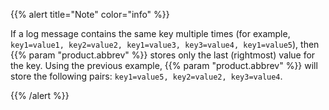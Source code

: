 ---
---
<!-- DISCLAIMER: This file is based on the syslog-ng Open Source Edition documentation https://github.com/balabit/syslog-ng-ose-guides/commit/2f4a52ee61d1ea9ad27cb4f3168b95408fddfdf2 and is used under the terms of The syslog-ng Open Source Edition Documentation License. The file has been modified by Axoflow. -->
{{% alert title="Note" color="info" %}}

If a log message contains the same key multiple times (for example, `key1=value1, key2=value2, key1=value3, key3=value4, key1=value5`), then {{% param "product.abbrev" %}} stores only the last (rightmost) value for the key. Using the previous example, {{% param "product.abbrev" %}} will store the following pairs: `key1=value5, key2=value2, key3=value4`.

{{% /alert %}}
